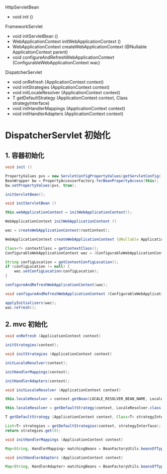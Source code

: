 HttpServletBean
+ void init ()

FrameworkServlet
- void initServletBean ()
- WebApplicationContext initWebApplicationContext ()
- WebApplicationContext createWebApplicationContext (@Nullable ApplicationContext parent)
- void configureAndRefreshWebApplicationContext (ConfigurableWebApplicationContext wac)

DispatcherServlet
- void onRefresh (ApplicationContext context)
- void initStrategies (ApplicationContext context)
- void initLocaleResolver (ApplicationContext context)
- T getDefaultStrategy (ApplicationContext context, Class<T> strategyInterface)
- void initHandlerMappings (ApplicationContext context)
- void initHandlerAdapters (ApplicationContext context)

# DispatcherServlet 初始化
## 1. 容器初始化
```java
void init ()
```

```java
PropertyValues pvs = new ServletConfigPropertyValues(getServletConfig(), this.requiredProperties);
BeanWrapper bw = PropertyAccessorFactory.forBeanPropertyAccess(this);
bw.setPropertyValues(pvs, true);
```

```java
initServletBean();
```

```java
void initServletBean ()
```

```java
this.webApplicationContext = initWebApplicationContext();
```

```java
WebApplicationContext initWebApplicationContext ()
```

```java
wac = createWebApplicationContext(rootContext);
```

```java
WebApplicationContext createWebApplicationContext (@Nullable ApplicationContext parent)
```

```java
Class<?> contextClass = getContextClass();
ConfigurableWebApplicationContext wac = (ConfigurableWebApplicationContext) BeanUtils.instantiateClass(contextClass);
```

```java
String configLocation = getContextConfigLocation();
if (configLocation != null) {
    wac.setConfigLocation(configLocation);
}
```

```java
configureAndRefreshWebApplicationContext(wac);
```

```java
void configureAndRefreshWebApplicationContext (ConfigurableWebApplicationContext wac)
```

```java
applyInitializers(wac);
wac.refresh();
```

## 2. mvc 初始化
```java
void onRefresh (ApplicationContext context)
```

```java
initStrategies(context);
```

```java
void initStrategies (ApplicationContext context)
```

```java
initLocaleResolver(context);
```

```java
initHandlerMappings(context);
```

```java
initHandlerAdapters(context);
```

```java
void initLocaleResolver (ApplicationContext context)
```

```java
this.localeResolver = context.getBean(LOCALE_RESOLVER_BEAN_NAME, LocaleResolver.class);
```

```java
this.localeResolver = getDefaultStrategy(context, LocaleResolver.class);
```

```java
T getDefaultStrategy (ApplicationContext context, Class<T> strategyInterface)
```

```java
List<T> strategies = getDefaultStrategies(context, strategyInterface);
return strategies.get(0);
```

```java
void initHandlerMappings (ApplicationContext context)
```

```java
Map<String, HandlerMapping> matchingBeans = BeanFactoryUtils.beansOfTypeIncludingAncestors(context, HandlerMapping.class, true, false);
```

```java
void initHandlerAdapters (ApplicationContext context)
```

```java
Map<String, HandlerAdapter> matchingBeans = BeanFactoryUtils.beansOfTypeIncludingAncestors(context, HandlerAdapter.class, true, false);
```
